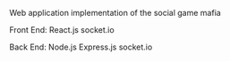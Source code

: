 Web application implementation of the social game mafia

Front End:
React.js
socket.io

Back End:
Node.js
Express.js
socket.io
